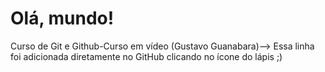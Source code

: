 # Olá, mundo!
 Curso de Git e Github-Curso em vídeo (Gustavo Guanabara)-->
Essa linha foi adicionada diretamente no GitHub clicando no ícone do lápis ;)
